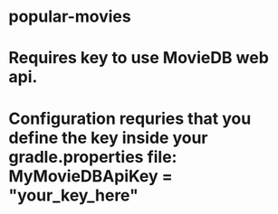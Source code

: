 # popular-movies
# Requires key to use MovieDB web api. 
# Configuration requries that you define the key inside your gradle.properties file:  MyMovieDBApiKey = "your_key_here" 
